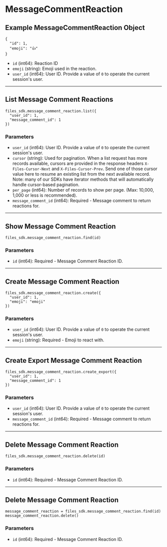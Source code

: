 # MessageCommentReaction

## Example MessageCommentReaction Object

```
{
  "id": 1,
  "emoji": "👍"
}
```

* `id` (int64): Reaction ID
* `emoji` (string): Emoji used in the reaction.
* `user_id` (int64): User ID.  Provide a value of `0` to operate the current session's user.


---

## List Message Comment Reactions

```
files_sdk.message_comment_reaction.list({
  "user_id": 1,
  "message_comment_id": 1
})
```

### Parameters

* `user_id` (int64): User ID.  Provide a value of `0` to operate the current session's user.
* `cursor` (string): Used for pagination.  When a list request has more records available, cursors are provided in the response headers `X-Files-Cursor-Next` and `X-Files-Cursor-Prev`.  Send one of those cursor value here to resume an existing list from the next available record.  Note: many of our SDKs have iterator methods that will automatically handle cursor-based pagination.
* `per_page` (int64): Number of records to show per page.  (Max: 10,000, 1,000 or less is recommended).
* `message_comment_id` (int64): Required - Message comment to return reactions for.


---

## Show Message Comment Reaction

```
files_sdk.message_comment_reaction.find(id)
```

### Parameters

* `id` (int64): Required - Message Comment Reaction ID.


---

## Create Message Comment Reaction

```
files_sdk.message_comment_reaction.create({
  "user_id": 1,
  "emoji": "emoji"
})
```

### Parameters

* `user_id` (int64): User ID.  Provide a value of `0` to operate the current session's user.
* `emoji` (string): Required - Emoji to react with.


---

## Create Export Message Comment Reaction

```
files_sdk.message_comment_reaction.create_export({
  "user_id": 1,
  "message_comment_id": 1
})
```

### Parameters

* `user_id` (int64): User ID.  Provide a value of `0` to operate the current session's user.
* `message_comment_id` (int64): Required - Message comment to return reactions for.


---

## Delete Message Comment Reaction

```
files_sdk.message_comment_reaction.delete(id)
```

### Parameters

* `id` (int64): Required - Message Comment Reaction ID.


---

## Delete Message Comment Reaction

```
message_comment_reaction = files_sdk.message_comment_reaction.find(id)
message_comment_reaction.delete()
```

### Parameters

* `id` (int64): Required - Message Comment Reaction ID.
